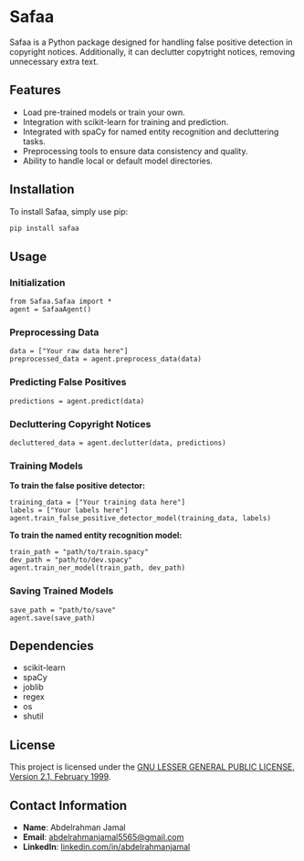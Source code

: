 # Safaa

Safaa is a Python package designed for handling false positive detection in copyright notices. Additionally, it can declutter copytright notices, removing unnecessary extra text.

## Features

- Load pre-trained models or train your own.
- Integration with scikit-learn for training and prediction.
- Integrated with spaCy for named entity recognition and decluttering tasks.
- Preprocessing tools to ensure data consistency and quality.
- Ability to handle local or default model directories.

## Installation

To install Safaa, simply use pip:

```bash
pip install safaa
```

## Usage

### Initialization

```
from Safaa.Safaa import *
agent = SafaaAgent()
```

### Preprocessing Data
```
data = ["Your raw data here"]
preprocessed_data = agent.preprocess_data(data)
```

### Predicting False Positives
```
predictions = agent.predict(data)
```

### Decluttering Copyright Notices
```
decluttered_data = agent.declutter(data, predictions)
```

### Training Models
**To train the false positive detector:**

```
training_data = ["Your training data here"]
labels = ["Your labels here"]
agent.train_false_positive_detector_model(training_data, labels)
```

**To train the named entity recognition model:**

```
train_path = "path/to/train.spacy"
dev_path = "path/to/dev.spacy"
agent.train_ner_model(train_path, dev_path)
```

### Saving Trained Models
```
save_path = "path/to/save"
agent.save(save_path)
```

## Dependencies
* scikit-learn
* spaCy
* joblib
* regex
* os
* shutil

## License

This project is licensed under the [GNU LESSER GENERAL PUBLIC LICENSE, Version 2.1, February 1999](LICENSE).

## Contact Information

- **Name**: Abdelrahman Jamal
- **Email**: [abdelrahmanjamal5565@gmail.com](mailto:abdelrahmanjamal5565@gmail.com)
- **LinkedIn**: [linkedin.com/in/abdelrahmanjamal](https://linkedin.com/in/abdelrahmanjamal)
